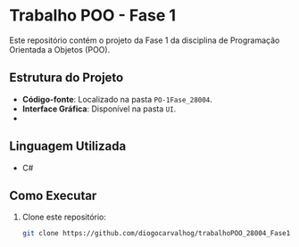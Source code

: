 # Trabalho POO - Fase 1

Este repositório contém o projeto da Fase 1 da disciplina de Programação Orientada a Objetos (POO).

## Estrutura do Projeto
- **Código-fonte**: Localizado na pasta `PO-1Fase_28004`.
- **Interface Gráfica**: Disponível na pasta `UI`.
- 
## Linguagem Utilizada
- C#

## Como Executar
1. Clone este repositório:
   ```bash
   git clone https://github.com/diogocarvalhog/trabalhoPOO_28004_Fase1.git
